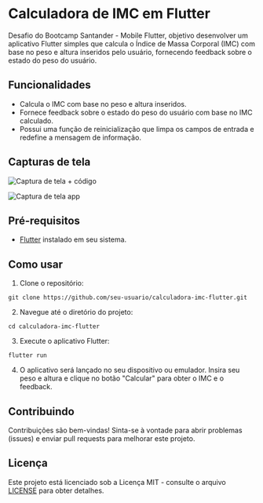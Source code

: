 # Calculadora de IMC em Flutter

Desafio do Bootcamp Santander - Mobile Flutter, objetivo desenvolver um aplicativo Flutter simples que calcula o Índice de Massa Corporal (IMC) com base no peso e altura inseridos pelo usuário, fornecendo feedback sobre o estado do peso do usuário.

## Funcionalidades

- Calcula o IMC com base no peso e altura inseridos.
- Fornece feedback sobre o estado do peso do usuário com base no IMC calculado.
- Possui uma função de reinicialização que limpa os campos de entrada e redefine a mensagem de informação.

## Capturas de tela

![Captura de tela + código](https://github.com/KamiahAlves/calculadora-imc/assets/31547468/82621c15-74a6-4d19-ac65-ae5f5d2d536b)

![Captura de tela app](https://github.com/KamiahAlves/calculadora-imc/assets/31547468/3ed67919-fc76-49f1-bc0e-d0792e196f8a)

## Pré-requisitos

- [Flutter](https://flutter.dev/) instalado em seu sistema.

## Como usar

1. Clone o repositório:

```
git clone https://github.com/seu-usuario/calculadora-imc-flutter.git
```

2. Navegue até o diretório do projeto:

```
cd calculadora-imc-flutter
```

3. Execute o aplicativo Flutter:

```
flutter run
```

4. O aplicativo será lançado no seu dispositivo ou emulador. Insira seu peso e altura e clique no botão "Calcular" para obter o IMC e o feedback.

## Contribuindo

Contribuições são bem-vindas! Sinta-se à vontade para abrir problemas (issues) e enviar pull requests para melhorar este projeto.

## Licença

Este projeto está licenciado sob a Licença MIT - consulte o arquivo [LICENSE](LICENSE) para obter detalhes.


